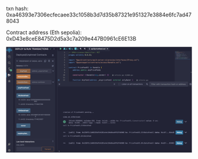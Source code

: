 txn hash:  0xa46393e7306ecfecaee33c1058b3d7d35b87321e951327e3884e6fc7ad478043

Contract address (Eth sepolia): 0xD43e8ceE8475D2d5a3c7a209e447B0961cE6E13B

![remix deployment of contract](remix_deployment.png)